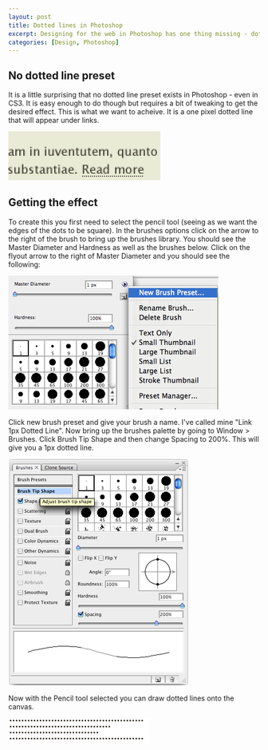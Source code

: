 ```yaml
--- 
layout: post
title: Dotted lines in Photoshop
excerpt: Designing for the web in Photoshop has one thing missing - dotted lines. Here's how to create dotted lines so you can show clients how links will look.
categories: [Design, Photoshop]
---
```

## No dotted line preset

It is a little surprising that no dotted line preset exists in Photoshop - even in CS3. It is easy enough to do though but requires a bit of tweaking to get the desired effect. This is what we want to acheive. It is a one pixel dotted line that will appear under links.

![Dotted line][1] 

## Getting the effect

To create this you first need to select the pencil tool (seeing as we want the edges of the dots to be square). In the brushes options click on the arrow to the right of the brush to bring up the brushes library. You should see the Master Diameter and Hardness as well as the brushes below. Click on the flyout arrow to the right of Master Diameter and you should see the following: 

![Duplicate the brush][2] 

Click new brush preset and give your brush a name. I've called mine "Link 1px Dotted Line". Now bring up the brushes palette by going to Window > Brushes. Click Brush Tip Shape and then change Spacing to 200%. This will give you a 1px dotted line. 

![Setting the spacing on a brush][3] 

Now with the Pencil tool selected you can draw dotted lines onto the canvas. 

![Final dotted lines][4]

 [1]: /images/articles/dotted_line.png "Dotted line"
 [2]: /images/articles/duplicate_brush.png "Duplicate the brush"
 [3]: /images/articles/set_brush_option.png "Setting the spacing on a brush"
 [4]: /images/articles/final_dotted_lines.png "Final dotted lines"

